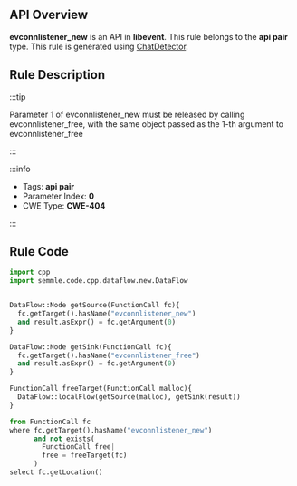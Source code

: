 ---
---


## API Overview
**evconnlistener_new** is an API in **libevent**. This rule belongs to the **api pair** type. This rule is generated using [ChatDetector](../../tools/ChatDetector).
## Rule Description

:::tip

Parameter 1 of evconnlistener_new must be released by calling evconnlistener_free, with the same object passed as the 1-th argument to evconnlistener_free

:::

:::info

- Tags: **api pair**
- Parameter Index: **0**
- CWE Type: **CWE-404**

:::

## Rule Code
```python
import cpp
import semmle.code.cpp.dataflow.new.DataFlow


DataFlow::Node getSource(FunctionCall fc){
  fc.getTarget().hasName("evconnlistener_new")
  and result.asExpr() = fc.getArgument(0)
}

DataFlow::Node getSink(FunctionCall fc){
  fc.getTarget().hasName("evconnlistener_free")
  and result.asExpr() = fc.getArgument(0)
}

FunctionCall freeTarget(FunctionCall malloc){
  DataFlow::localFlow(getSource(malloc), getSink(result))
}

from FunctionCall fc
where fc.getTarget().hasName("evconnlistener_new")
      and not exists(
        FunctionCall free| 
        free = freeTarget(fc)
      )
select fc.getLocation()
```